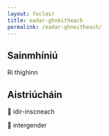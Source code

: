 ```yaml
---
layout: focloir
title: eadar-ghnèitheach
permalink: /eadar-ghneitheach/
---
```


## Sainmhíniú

Ri thighinn

## Aistriúcháin

&#x1f3f4;&#xe0067;&#xe0062;&#xe0073;&#xe0063;&#xe0074;&#xe007f; idir-inscneach

&#x1f3f4;&#xe0067;&#xe0062;&#xe0065;&#xe006e;&#xe0067;&#xe007f; intergender

